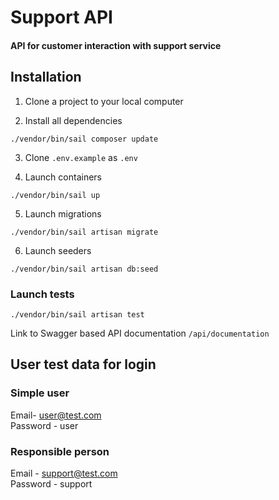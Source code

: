 # Support API

#### API for customer interaction with support service

## Installation

1. Clone a project to your local computer

2. Install all dependencies

~~~
./vendor/bin/sail composer update
~~~

3. Clone `.env.example` as `.env`

4. Launch containers

~~~
./vendor/bin/sail up
~~~

5. Launch migrations

~~~
./vendor/bin/sail artisan migrate
~~~

6. Launch seeders

~~~
./vendor/bin/sail artisan db:seed
~~~

### Launch tests

~~~
./vendor/bin/sail artisan test
~~~

Link to Swagger based API documentation `/api/documentation`

## User test data for login

### Simple user

Email- user@test.com <br>
Password - user

### Responsible person

Email - support@test.com <br>
Password - support
